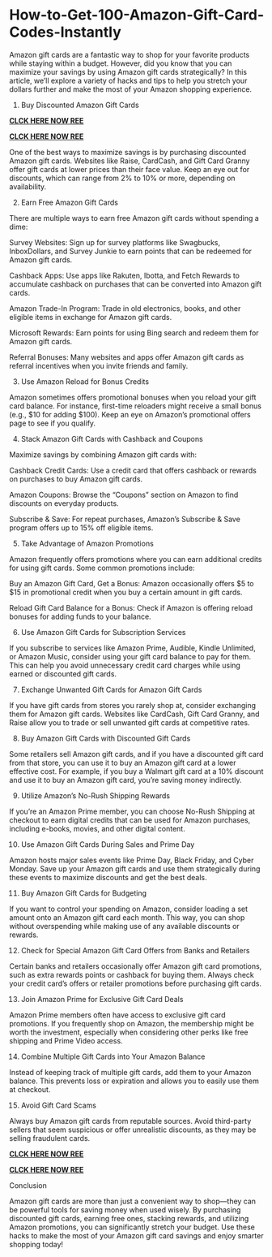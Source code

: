 # How-to-Get-100-Amazon-Gift-Card-Codes-Instantly
Amazon gift cards are a fantastic way to shop for your favorite products while staying within a budget. However, did you know that you can maximize your savings by using Amazon gift cards strategically? In this article, we’ll explore a variety of hacks and tips to help you stretch your dollars further and make the most of your Amazon shopping experience.

1. Buy Discounted Amazon Gift Cards

**[CLCK HERE NOW REE](https://tinyurl.com/amazongiftcard2423)**

**[CLCK HERE NOW REE](https://tinyurl.com/amazongiftcard2423)**

One of the best ways to maximize savings is by purchasing discounted Amazon gift cards. Websites like Raise, CardCash, and Gift Card Granny offer gift cards at lower prices than their face value. Keep an eye out for discounts, which can range from 2% to 10% or more, depending on availability.

2. Earn Free Amazon Gift Cards

There are multiple ways to earn free Amazon gift cards without spending a dime:

Survey Websites: Sign up for survey platforms like Swagbucks, InboxDollars, and Survey Junkie to earn points that can be redeemed for Amazon gift cards.

Cashback Apps: Use apps like Rakuten, Ibotta, and Fetch Rewards to accumulate cashback on purchases that can be converted into Amazon gift cards.

Amazon Trade-In Program: Trade in old electronics, books, and other eligible items in exchange for Amazon gift cards.

Microsoft Rewards: Earn points for using Bing search and redeem them for Amazon gift cards.

Referral Bonuses: Many websites and apps offer Amazon gift cards as referral incentives when you invite friends and family.

3. Use Amazon Reload for Bonus Credits

Amazon sometimes offers promotional bonuses when you reload your gift card balance. For instance, first-time reloaders might receive a small bonus (e.g., $10 for adding $100). Keep an eye on Amazon’s promotional offers page to see if you qualify.

4. Stack Amazon Gift Cards with Cashback and Coupons

Maximize savings by combining Amazon gift cards with:

Cashback Credit Cards: Use a credit card that offers cashback or rewards on purchases to buy Amazon gift cards.

Amazon Coupons: Browse the “Coupons” section on Amazon to find discounts on everyday products.

Subscribe & Save: For repeat purchases, Amazon’s Subscribe & Save program offers up to 15% off eligible items.

5. Take Advantage of Amazon Promotions

Amazon frequently offers promotions where you can earn additional credits for using gift cards. Some common promotions include:

Buy an Amazon Gift Card, Get a Bonus: Amazon occasionally offers $5 to $15 in promotional credit when you buy a certain amount in gift cards.

Reload Gift Card Balance for a Bonus: Check if Amazon is offering reload bonuses for adding funds to your balance.

6. Use Amazon Gift Cards for Subscription Services

If you subscribe to services like Amazon Prime, Audible, Kindle Unlimited, or Amazon Music, consider using your gift card balance to pay for them. This can help you avoid unnecessary credit card charges while using earned or discounted gift cards.

7. Exchange Unwanted Gift Cards for Amazon Gift Cards

If you have gift cards from stores you rarely shop at, consider exchanging them for Amazon gift cards. Websites like CardCash, Gift Card Granny, and Raise allow you to trade or sell unwanted gift cards at competitive rates.

8. Buy Amazon Gift Cards with Discounted Gift Cards

Some retailers sell Amazon gift cards, and if you have a discounted gift card from that store, you can use it to buy an Amazon gift card at a lower effective cost. For example, if you buy a Walmart gift card at a 10% discount and use it to buy an Amazon gift card, you’re saving money indirectly.

9. Utilize Amazon’s No-Rush Shipping Rewards

If you’re an Amazon Prime member, you can choose No-Rush Shipping at checkout to earn digital credits that can be used for Amazon purchases, including e-books, movies, and other digital content.

10. Use Amazon Gift Cards During Sales and Prime Day

Amazon hosts major sales events like Prime Day, Black Friday, and Cyber Monday. Save up your Amazon gift cards and use them strategically during these events to maximize discounts and get the best deals.

11. Buy Amazon Gift Cards for Budgeting

If you want to control your spending on Amazon, consider loading a set amount onto an Amazon gift card each month. This way, you can shop without overspending while making use of any available discounts or rewards.

12. Check for Special Amazon Gift Card Offers from Banks and Retailers

Certain banks and retailers occasionally offer Amazon gift card promotions, such as extra rewards points or cashback for buying them. Always check your credit card’s offers or retailer promotions before purchasing gift cards.

13. Join Amazon Prime for Exclusive Gift Card Deals

Amazon Prime members often have access to exclusive gift card promotions. If you frequently shop on Amazon, the membership might be worth the investment, especially when considering other perks like free shipping and Prime Video access.

14. Combine Multiple Gift Cards into Your Amazon Balance

Instead of keeping track of multiple gift cards, add them to your Amazon balance. This prevents loss or expiration and allows you to easily use them at checkout.

15. Avoid Gift Card Scams

Always buy Amazon gift cards from reputable sources. Avoid third-party sellers that seem suspicious or offer unrealistic discounts, as they may be selling fraudulent cards.

**[CLCK HERE NOW REE](https://tinyurl.com/amazongiftcard2423)**

**[CLCK HERE NOW REE](https://tinyurl.com/amazongiftcard2423)**

Conclusion

Amazon gift cards are more than just a convenient way to shop—they can be powerful tools for saving money when used wisely. By purchasing discounted gift cards, earning free ones, stacking rewards, and utilizing Amazon promotions, you can significantly stretch your budget. Use these hacks to make the most of your Amazon gift card savings and enjoy smarter shopping today!
